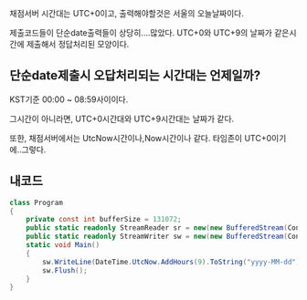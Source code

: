 채점서버 시간대는 UTC+0이고, 출력해야할것은 서울의 오늘날짜이다.

제출코드들이 단순date출력들이 상당히....많았다. UTC+0와 UTC+9의 날짜가 같은시간에 제출해서 정답처리된 모양이다.

## 단순date제출시 오답처리되는 시간대는 언제일까?

KST기준 00:00 ~ 08:59사이이다.

그시간이 아니라면, UTC+0시간대와 UTC+9시간대는 날짜가 같다.

또한, 채점서버에서는 UtcNow시간이나,Now시간이나 같다. 타임존이 UTC+0이기에..그렇다.

## 내코드

```C#
class Program
{
    private const int bufferSize = 131072;
    public static readonly StreamReader sr = new(new BufferedStream(Console.OpenStandardInput(), bufferSize));
    public static readonly StreamWriter sw = new(new BufferedStream(Console.OpenStandardOutput(), bufferSize));
    static void Main()
    {
        sw.WriteLine(DateTime.UtcNow.AddHours(9).ToString("yyyy-MM-dd"));
        sw.Flush();
    }
}
```
